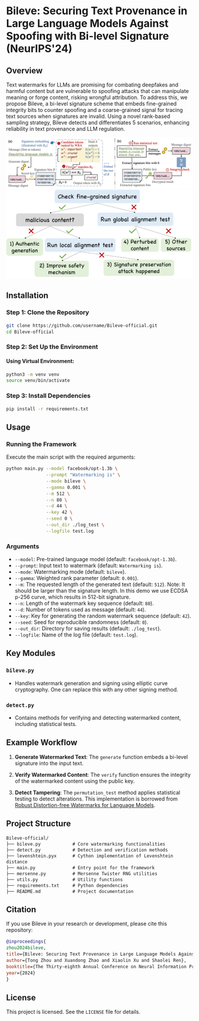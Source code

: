 # Bileve: Securing Text Provenance in Large Language Models Against Spoofing with Bi-level Signature (NeurIPS'24)


## Overview
Text watermarks for LLMs are promising for combating deepfakes and harmful content but are vulnerable to spoofing attacks that can manipulate meaning or forge content, risking wrongful attribution. To address this, we propose Bileve, a bi-level signature scheme that embeds fine-grained integrity bits to counter spoofing and a coarse-grained signal for tracing text sources when signatures are invalid. Using a novel rank-based sampling strategy, Bileve detects and differentiates 5 scenarios, enhancing reliability in text provenance and LLM regulation. 

![Bileve Framework Overview](images/overview.png "Bileve Framework")
![Bileve Detection](images/detection.png "Bileve Detection")


## Installation
### Step 1: Clone the Repository
```bash
git clone https://github.com/username/Bileve-official.git
cd Bileve-official
```

### Step 2: Set Up the Environment
#### Using Virtual Environment:
```bash
python3 -m venv venv
source venv/bin/activate
```

### Step 3: Install Dependencies
```bash
pip install -r requirements.txt
```


## Usage
### Running the Framework
Execute the main script with the required arguments:
```bash
python main.py --model facebook/opt-1.3b \
               --prompt "Watermarking is" \
               --mode bileve \
               --gamma 0.001 \
               --m 512 \
               --n 80 \
               --d 44 \
               --key 42 \
               --seed 0 \
               --out_dir ./log_test \
               --logfile test.log
```

### Arguments
- `--model`: Pre-trained language model (default: `facebook/opt-1.3b`).
- `--prompt`: Input text to watermark (default: `Watermarking is`).
- `--mode`: Watermarking mode (default: `bileve`).
- `--gamma`: Weighted rank parameter (default: `0.001`). 
- `--m`: The requested length of the generated text (default: `512`). Note: It should be larger than the signature length. In this demo we use ECDSA p-256 curve, which results in 512-bit signature. 
- `--n`: Length of the watermark key sequence (default: `80`).
- `--d`: Number of tokens used as message (default: `44`).
- `--key`: Key for generating the random watermark sequence (default: `42`).
- `--seed`: Seed for reproducible randomness (default: `0`).
- `--out_dir`: Directory for saving results (default: `./log_test`).
- `--logfile`: Name of the log file (default: `test.log`).

## Key Modules
### `bileve.py`
- Handles watermark generation and signing using elliptic curve cryptography. One can replace this with any other signing method. 

### `detect.py`
- Contains methods for verifying and detecting watermarked content, including statistical tests. 




## Example Workflow
1. **Generate Watermarked Text**:
   The `generate` function embeds a bi-level signature into the input text.

2. **Verify Watermarked Content**:
   The `verify` function ensures the integrity of the watermarked content using the public key.

3. **Detect Tampering**:
   The `permutation_test` method applies statistical testing to detect alterations. This implementation is borrowed from [Robust Distortion-free Watermarks for Language Models](https://github.com/jthickstun/watermark/tree/main). 





## Project Structure
```
Bileve-official/
├── bileve.py            # Core watermarking functionalities
├── detect.py            # Detection and verification methods
├── levenshtein.pyx      # Cython implementation of Levenshtein distance
├── main.py              # Entry point for the framework
├── mersenne.py          # Mersenne Twister RNG utilities
├── utils.py             # Utility functions
├── requirements.txt     # Python dependencies
├── README.md            # Project documentation
```

## Citation
If you use Bileve in your research or development, please cite this repository:

```bibtex
@inproceedings{
zhou2024bileve,
title={Bileve: Securing Text Provenance in Large Language Models Against Spoofing with Bi-level Signature},
author={Tong Zhou and Xuandong Zhao and Xiaolin Xu and Shaolei Ren},
booktitle={The Thirty-eighth Annual Conference on Neural Information Processing Systems},
year={2024}
}
```

## License
This project is licensed. See the `LICENSE` file for details.